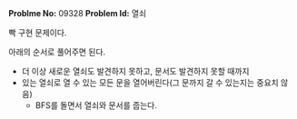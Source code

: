 **Problme No:** 09328
**Problem Id:** 열쇠


빡 구현 문제이다.


아래의 순서로 풀어주면 된다.


  - 더 이상 새로운 열쇠도 발견하지 못하고, 문서도 발견하지 못할 때까지
- 있는 열쇠로 열 수 있는 모든 문을 열어버린다(그 문까지 갈 수 있는지는 중요치 않음)
  - BFS를 돌면서 열쇠와 문서를 줍는다.


